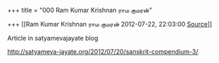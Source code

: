 +++
title = "000 Ram Kumar Krishnan ராம குமரன்"

+++
[[Ram Kumar Krishnan ராம குமரன்	2012-07-22, 22:03:00 [Source](https://groups.google.com/g/samskrita/c/3PriedW540E)]]



Article in satyamevajayate blog  
  
<http://satyameva-jayate.org/2012/07/20/sanskrit-compendium-3/>  
  
  

